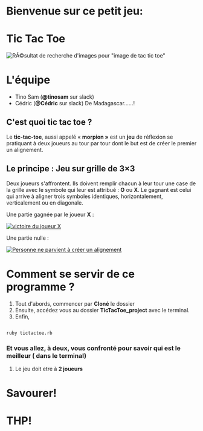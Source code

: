 # Bienvenue sur ce petit jeu:
# Tic Tac Toe
![RÃ©sultat de recherche d'images pour "image de tac tic toe"](https://upload.wikimedia.org/wikipedia/commons/f/f6/Tic_Tac_Toe.png)
# L'équipe

- Tino Sam (**@tinosam** sur slack)
- Cédric (**@Cédric** sur slack)
De Madagascar......!

## C'est quoi tic tac toe ?

Le **tic-tac-toe**, aussi appelé « **morpion »**  est un **jeu** de réflexion se pratiquant à deux joueurs au tour par tour dont le but est de créer le premier un alignement.

## Le principe : Jeu sur grille de 3×3

Deux joueurs s'affrontent. Ils doivent remplir chacun à leur tour une case de la grille avec le symbole qui leur est attribué :  **O**  ou  **X**. Le gagnant est celui qui arrive à aligner trois symboles identiques, horizontalement, verticalement ou en diagonale.

Une partie gagnée par le joueur  **X** :

[![victoire du joueur X](https://upload.wikimedia.org/wikipedia/commons/thumb/1/1b/Tic-tac-toe-game-1.svg/479px-Tic-tac-toe-game-1.svg.png)](https://commons.wikimedia.org/wiki/File:Tic-tac-toe-game-1.svg?uselang=fr "victoire du joueur X")

Une partie nulle :

[![Personne ne parvient à créer un alignement](https://upload.wikimedia.org/wikipedia/commons/d/db/Tic-tac-toe-game-2.png)](https://commons.wikimedia.org/wiki/File:Tic-tac-toe-game-2.png?uselang=fr "Personne ne parvient à créer un alignement")


# Comment se servir de ce programme ?
1. Tout d'abords, commencer par **Cloné** le dossier
2. Ensuite, accédez vous  au dossier **TicTacToe_project** avec le terminal.
3. Enfin, 
```

ruby tictactoe.rb

```
###  Et vous allez, à deux, vous confronté pour savoir qui est le meilleur ( dans le terminal)

 1. Le jeu doit etre à **2 joueurs**

#  Savourer!
#  THP!
